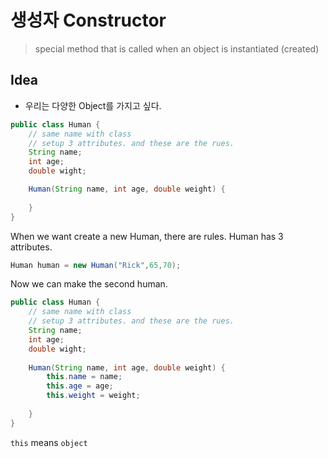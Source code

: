 # 생성자 Constructor

> special method that is called when an object is instantiated (created)

## Idea
* 우리는 다양한 Object를 가지고 싶다.

```java
public class Human {
    // same name with class
    // setup 3 attributes. and these are the rues.
    String name;
    int age;
    double wight;

    Human(String name, int age, double weight) {
        
    }
}
```

When we want create a new Human, there are rules.
Human has 3 attributes.

``` java
Human human = new Human("Rick",65,70);
```

Now we can make the second human.

``` java
public class Human {
    // same name with class
    // setup 3 attributes. and these are the rues.
    String name;
    int age;
    double wight;
    
    Human(String name, int age, double weight) {
        this.name = name;
        this.age = age;
        this.weight = weight;
        
    }
}
```

`this` means `object`



